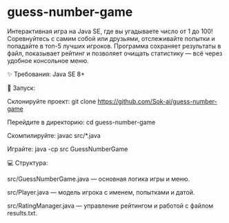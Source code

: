 # guess-number-game

Интерактивная игра на Java SE, где вы угадываете число от 1 до 100! Соревнуйтесь с самим собой или друзьями, отслеживайте попытки и попадайте в топ-5 лучших игроков. Программа сохраняет результаты в файл, показывает рейтинг и позволяет очищать статистику — всё через удобное консольное меню.

✨ Требования: Java SE 8+

🚀 Запуск: 

Склонируйте проект: git clone https://github.com/Sok-ai/guess-number-game

Перейдите в директорию: cd guess-number-game 

Скомпилируйте: javac src/*.java 

Играйте: java -cp src GuessNumberGame

💻 Структура: 

src/GuessNumberGame.java — основная логика игры и меню. 

src/Player.java — модель игрока с именем, попытками и датой. 

src/RatingManager.java — управление рейтингом и работой с файлом results.txt.
